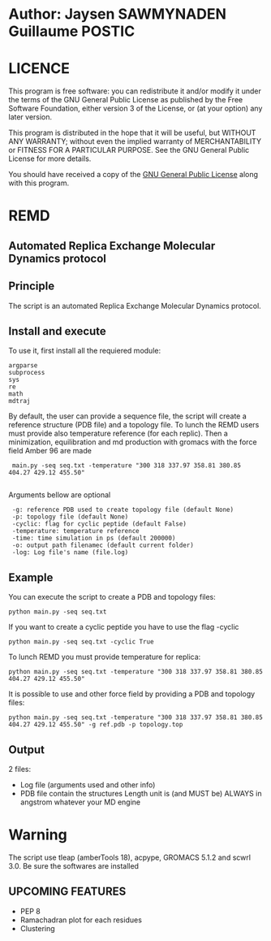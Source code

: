 # Author: Jaysen SAWMYNADEN Guillaume POSTIC
#                               LICENCE

This program is free software: you can redistribute it and/or modify
it under the terms of the GNU General Public License as published by
the Free Software Foundation, either version 3 of the License, or
(at your option) any later version.

This program is distributed in the hope that it will be useful,
but WITHOUT ANY WARRANTY; without even the implied warranty of
MERCHANTABILITY or FITNESS FOR A PARTICULAR PURPOSE.  See the
GNU General Public License for more details.

You should have received a copy of the [GNU General Public License](http://www.gnu.org/licenses/)
along with this program.

# REMD


## Automated Replica Exchange Molecular Dynamics protocol

##                               Principle

The script is an automated Replica Exchange Molecular Dynamics protocol.



##                               Install and execute
To use it, first install all the requiered module:
```
argparse
subprocess
sys
re
math
mdtraj
```
By default, the user can provide a sequence file, the script will create a reference structure (PDB file)
and a topology file. 
To lunch the REMD users must provide also temperature reference (for each replic).
Then a minimization, equilibration and md production with gromacs with the force field Amber 96 are made
```
 main.py -seq seq.txt -temperature "300 318 337.97 358.81 380.85 404.27 429.12 455.50"
 
```
 Arguments bellow are optional
```
 -g: reference PDB used to create topology file (default None)
 -p: topology file (default None)
 -cyclic: flag for cyclic peptide (default False)
 -temperature: temperature reference
 -time: time simulation in ps (default 200000) 
 -o: output path filenamec (default current folder)
 -log: Log file's name (file.log)
```

##                              Example
You can execute the script to create a PDB and topology files:
```
python main.py -seq seq.txt
```
If you want to create a cyclic peptide you have to use the flag -cyclic
```
python main.py -seq seq.txt -cyclic True
```
To lunch REMD you must provide temperature for replica:
```
python main.py -seq seq.txt -temperature "300 318 337.97 358.81 380.85 404.27 429.12 455.50"
```
It is possible to use and other force field by providing a PDB and topology files:
```
python main.py -seq seq.txt -temperature "300 318 337.97 358.81 380.85 404.27 429.12 455.50" -g ref.pdb -p topology.top
```
##                               Output

2 files:
* Log file (arguments used and other info)
* PDB file contain the structures
Length unit is (and MUST be) ALWAYS in angstrom whatever your MD engine

#                               Warning

The script use tleap (amberTools 18), acpype, GROMACS 5.1.2 and scwrl 3.0. Be sure the softwares are installed

##                              UPCOMING FEATURES

* PEP 8
* Ramachadran plot for each residues
* Clustering
